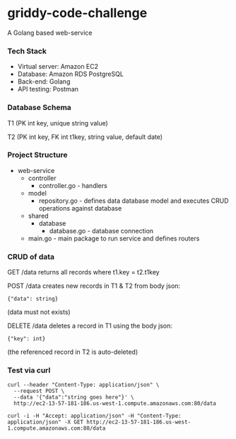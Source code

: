 # griddy-code-challenge
A Golang based web-service

### Tech Stack
- Virtual server: Amazon EC2   
- Database: Amazon RDS PostgreSQL
- Back-end: Golang
- API testing: Postman

### Database Schema
T1 (PK int key, unique string value)

T2 (PK int key, FK int t1key, string value, default date)

### Project Structure
- web-service
  - controller
    - controller.go - handlers
  - model
    - repository.go - defines data database model and executes CRUD operations against database
  - shared
    - database
      - database.go - database connection
  - main.go - main package to run service and defines routers
  

### CRUD of data
GET /data returns all records where t1.key = t2.t1key

POST /data creates new records in T1 & T2 from body json: 
```
{"data": string}
```
(data must not exists)

DELETE /data deletes a record in T1 using the body json: 
```
{"key": int} 
```
(the referenced record in T2 is auto-deleted)

### Test via curl
```curl
curl --header "Content-Type: application/json" \
  --request POST \
  --data '{"data":"string goes here"}' \
  http://ec2-13-57-181-186.us-west-1.compute.amazonaws.com:80/data
```

```
curl -i -H "Accept: application/json" -H "Content-Type: application/json" -X GET http://ec2-13-57-181-186.us-west-1.compute.amazonaws.com:80/data
```

